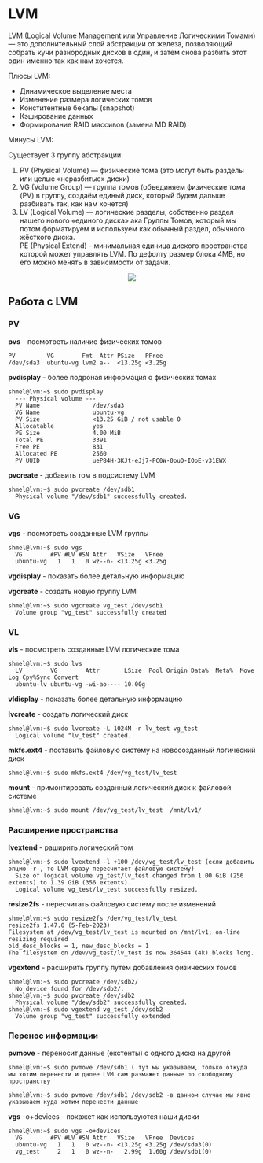 # LVM
LVM (Logical Volume Management или Управление Логическими Томами) — это дополнительный слой абстракции от железа, позволяющий собрать кучи разнородных дисков в один, и затем снова разбить этот один именно так как нам хочется.    

Плюсы LVM:
- Динамическое выделение места
- Изменение размера логических томов
- Конститентные бекапы (snapshot)
- Кэширование данных
- Формирование RAID массивов (замена MD RAID)      

Минусы LVM:   


Cуществует 3 группу абстракции:
1. PV (Physical Volume) — физические тома (это могут быть разделы или целые «неразбитые» диски)
2. VG (Volume Group) — группа томов (объединяем физические тома (PV) в группу, создаём единый диск, который будем дальше разбивать так, как нам хочется)
3. LV (Logical Volume) — логические разделы, собственно раздел нашего нового «единого диска» ака Группы Томов, который мы потом форматируем и используем как обычный раздел, обычного жёсткого диска.  
PE (Physical Extend) - минимальная единица диского пространства которой может управлять LVM. По дефолту размер блока 4MB, но его можно менять в зависимости от задачи.

 <p align="center">
<image src="https://github.com/LLlMEJIb87/LINUX/blob/main/Диски/Картинки/LVM_abstrakcia.PNG">
</p>

## Работа с LVM
### PV

**pvs** - посмотреть наличие физических томов
```
PV         VG        Fmt  Attr PSize   PFree
/dev/sda3  ubuntu-vg lvm2 a--  <13.25g <3.25g
```
**pvdisplay** - более подроная информация о физических томах
```
shmel@lvm:~$ sudo pvdisplay
  --- Physical volume ---
  PV Name               /dev/sda3
  VG Name               ubuntu-vg
  PV Size               <13.25 GiB / not usable 0
  Allocatable           yes
  PE Size               4.00 MiB
  Total PE              3391
  Free PE               831
  Allocated PE          2560
  PV UUID               ueP84H-3KJt-eJj7-PC0W-0ouO-IOoE-v31EWX
```
 **pvcreate**  - добавить том в подсистему LVM
```
shmel@lvm:~$ sudo pvcreate /dev/sdb1
  Physical volume "/dev/sdb1" successfully created.
```
### VG
**vgs** - посмотреть созданные LVM группы
```
shmel@lvm:~$ sudo vgs
  VG        #PV #LV #SN Attr   VSize   VFree
  ubuntu-vg   1   1   0 wz--n- <13.25g <3.25g
```
**vgdisplay** - показать более детальную информацию  

**vgcreate** - создать новую группу LVM
```
shmel@lvm:~$ sudo vgcreate vg_test /dev/sdb1
  Volume group "vg_test" successfully created
```
### VL
**vls** - посмотреть созданные LVM логические тома
```
shmel@lvm:~$ sudo lvs
  LV        VG        Attr       LSize  Pool Origin Data%  Meta%  Move Log Cpy%Sync Convert
  ubuntu-lv ubuntu-vg -wi-ao---- 10.00g    
```
**vldisplay** - показать более детальную информацию   

**lvcreate**  - создать логический диск
```
shmel@lvm:~$ sudo lvcreate -L 1024M -n lv_test vg_test
  Logical volume "lv_test" created.
```
**mkfs.ext4** - поставить файловую систему на новосозданный логический диск
```
shmel@lvm:~$ sudo mkfs.ext4 /dev/vg_test/lv_test
```
**mount** - примонтировать созданный логический диск к файловой системе
```
shmel@lvm:~$ sudo mount /dev/vg_test/lv_test  /mnt/lv1/
```

### Расширение пространства
**lvextend** - раширить логический том
```
shmel@lvm:~$ sudo lvextend -l +100 /dev/vg_test/lv_test (если добавить опцию -r , то LVM сразу пересчитает файловую систему)
  Size of logical volume vg_test/lv_test changed from 1.00 GiB (256 extents) to 1.39 GiB (356 extents).
  Logical volume vg_test/lv_test successfully resized.
```
**resize2fs** - пересчитать файловую систему после изменений
```
shmel@lvm:~$ sudo resize2fs /dev/vg_test/lv_test
resize2fs 1.47.0 (5-Feb-2023)
Filesystem at /dev/vg_test/lv_test is mounted on /mnt/lv1; on-line resizing required
old_desc_blocks = 1, new_desc_blocks = 1
The filesystem on /dev/vg_test/lv_test is now 364544 (4k) blocks long.
```
**vgextend** - расширить группу путем добавления физических томов
```
shmel@lvm:~$ sudo pvcreate /dev/sdb2/
  No device found for /dev/sdb2/.
shmel@lvm:~$ sudo pvcreate /dev/sdb2
  Physical volume "/dev/sdb2" successfully created.
shmel@lvm:~$ sudo vgextend vg_test /dev/sdb2
  Volume group "vg_test" successfully extended
```
### Перенос информации
**pvmove** - переносит данные (екстенты) с одного диска на другой
```
shmel@lvm:~$ sudo pvmove /dev/sdb1 ( тут мы указываем, только откуда мы хотим перенести и далее LVM сам размажет данные по свободному пространству
```
```
shmel@lvm:~$ sudo pvmove /dev/sdb1 /dev/sdb2 -в данном случае мы явно указываем куда хотим перенести данные
```
**vgs** -o+devices - покажет как используются наши диски
```
shmel@lvm:~$ sudo vgs -o+devices
  VG        #PV #LV #SN Attr   VSize   VFree  Devices
  ubuntu-vg   1   1   0 wz--n- <13.25g <3.25g /dev/sda3(0)
  vg_test     2   1   0 wz--n-   2.99g  1.60g /dev/sdb1(0)
```
